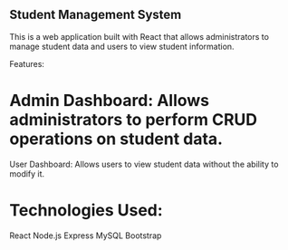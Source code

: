 
## Student Management System

This is a web application built with React that allows administrators to manage student data and users to view student information.

Features:

# Admin Dashboard: Allows administrators to perform CRUD operations on student data.
User Dashboard: Allows users to view student data without the ability to modify it.

# Technologies Used:

React
Node.js
Express
MySQL
Bootstrap
